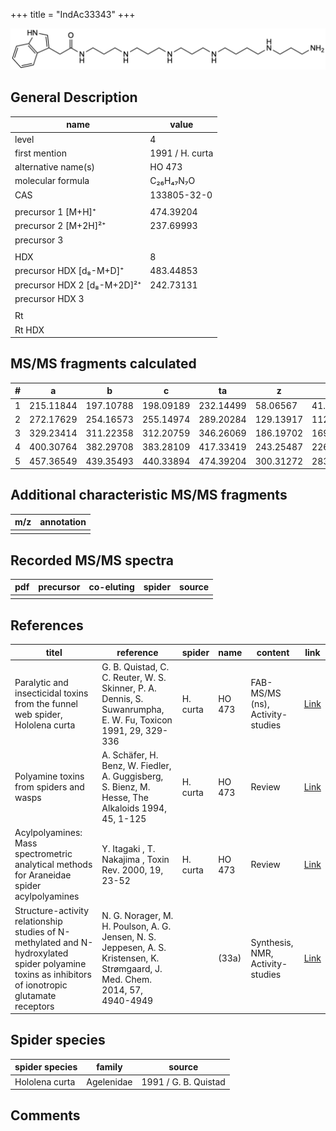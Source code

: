 +++
title = "IndAc33343"
+++

![](/img/IndAc33343.png)

## General Description

| name                        | value           |
|-----------------------------|-----------------|
| level                       | 4               |
| first mention               | 1991 / H. curta |
| alternative name(s)         | HO 473          |
| molecular formula           | C₂₆H₄₇N₇O       |
| CAS                         | 133805-32-0     |
|                             |                 |
| precursor 1 [M+H]⁺          | 474.39204       |
| precursor 2 [M+2H]²⁺        | 237.69993       |
| precursor 3                 |                 |
|                             |                 |
| HDX                         | 8               |
| precursor HDX   [d₈-M+D]⁺   | 483.44853       |
| precursor HDX 2 [d₈-M+2D]²⁺ | 242.73131       |
| precursor HDX 3             |                 |
|                             |                 |
| Rt                          |                 |
| Rt HDX                      |                 |

## MS/MS fragments calculated

| # | a         | b         | c         | ta        | z         | y         | tz        |
|---|-----------|-----------|-----------|-----------|-----------|-----------|-----------|
| 1 | 215.11844 | 197.10788 | 198.09189 | 232.14499 | 58.06567  | 41.03912  | 75.09222  |
| 2 | 272.17629 | 254.16573 | 255.14974 | 289.20284 | 129.13917 | 112.11262 | 146.16572 |
| 3 | 329.23414 | 311.22358 | 312.20759 | 346.26069 | 186.19702 | 169.17047 | 203.22357 |
| 4 | 400.30764 | 382.29708 | 383.28109 | 417.33419 | 243.25487 | 226.22832 | 260.28142 |
| 5 | 457.36549 | 439.35493 | 440.33894 | 474.39204 | 300.31272 | 283.28617 | 317.33927 |

## Additional characteristic MS/MS fragments

| m/z       | annotation |
|-----------|------------|
|           |            |

## Recorded MS/MS spectra

| pdf | precursor | co-eluting | spider    | source                              |
|-----|-----------|------------|-----------|-------------------------------------|
|     |           |            |           |                                     |

## References

| titel                                                                                                                                              | reference                                                                                                                      | spider   | name   | content                          | link                                                                        |
|----------------------------------------------------------------------------------------------------------------------------------------------------|--------------------------------------------------------------------------------------------------------------------------------|----------|--------|----------------------------------|-----------------------------------------------------------------------------|
| Paralytic and insecticidal toxins from the funnel web spider, Hololena curta                                                                       | G. B. Quistad, C. C. Reuter, W. S. Skinner, P. A. Dennis, S. Suwanrumpha, E. W. Fu, Toxicon 1991, 29, 329-336                  | H. curta | HO 473 | FAB-MS/MS (ns), Activity-studies | [Link](https://www.sciencedirect.com/science/article/pii/004101019190286Z)  |
| Polyamine toxins from spiders and wasps                                                                                                            | A. Schäfer, H. Benz, W. Fiedler, A. Guggisberg, S. Bienz, M. Hesse, The Alkaloids 1994, 45, 1-125                              | H. curta | HO 473 | Review                           | [Link](https://www.sciencedirect.com/science/article/pii/S009995980860276X) |
| Acylpolyamines: Mass spectrometric analytical methods for Araneidae spider acylpolyamines                                                          | Y. Itagaki , T. Nakajima , Toxin Rev. 2000, 19, 23-52                                                                          | H. curta | HO 473 | Review                           | [Link](https://www.tandfonline.com/doi/abs/10.1081/TXR-100100314)           |
| Structure-activity relationship studies of N-methylated and N-hydroxylated spider polyamine toxins as inhibitors of ionotropic glutamate receptors | N. G. Norager, M. H. Poulson, A. G. Jensen, N. S. Jeppesen, A. S. Kristensen, K. Strømgaard, J. Med. Chem. 2014, 57, 4940-4949 |          | (33a)  | Synthesis, NMR, Activity-studies | [Link](https://pubs.acs.org/doi/abs/10.1021/jm5004705)                      |

## Spider species

| spider species | family     | source               |
|----------------|------------|----------------------|
| Hololena curta | Agelenidae | 1991 / G. B. Quistad |

## Comments
